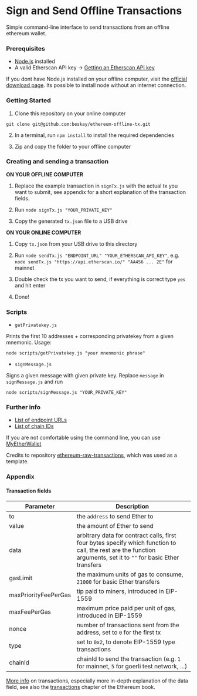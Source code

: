 # Sign and Send Offline Transactions

Simple command-line interface to send transactions from an offline ethereum wallet.

### Prerequisites

- [Node.js](https://nodejs.org/en/) installed
- A valid Etherscan API key -> [Getting an Etherscan API key](https://docs.etherscan.io/getting-started/viewing-api-usage-statistics#creating-an-api-key)

If you dont have Node.js installed on your offline computer, visit the [official download page](https://nodejs.org/en/download/). Its possible to install node without an internet connection.

### Getting Started

1. Clone this repository on your online computer

```
git clone git@github.com:beskay/ethereum-offline-tx.git
```

2. In a terminal, run `npm install` to install the required dependencies

3. Zip and copy the folder to your offline computer

### Creating and sending a transaction

**ON YOUR OFFLINE COMPUTER**

1. Replace the example transaction in `signTx.js` with the actual tx you want to submit, see appendix for a short explanation of the transaction fields.

2. Run `node signTx.js "YOUR_PRIVATE_KEY"`

3. Copy the generated `tx.json` file to a USB drive

**ON YOUR ONLINE COMPUTER**

1. Copy `tx.json` from your USB drive to this directory

2. Run `node sendTx.js "ENDPOINT_URL" "YOUR_ETHERSCAN_API_KEY"`, e.g. `node sendTx.js "https://api.etherscan.io/" "AA456 ... 2E"` for mainnet

3. Double check the tx you want to send, if everything is correct type `yes` and hit enter

4. Done!

### Scripts

- `getPrivatekey.js`

Prints the first 10 addresses + corresponding privatekey from a given mnemonic. Usage:

```
node scripts/getPrivatekey.js "your mnenmonic phrase"
```

- `signMessage.js`

Signs a given message with given private key. Replace `message` in `signMessage.js` and run

```
node scripts/signMessage.js "YOUR_PRIVATE_KEY"
```

### Further info

- [List of endpoint URLs](https://docs.etherscan.io/getting-started/endpoint-urls)
- [List of chain IDs](https://chainlist.org/)

If you are not comfortable using the command line, you can use [MyEtherWallet](https://kb.myetherwallet.com/es/offline/offline_transaction/)

Credits to repository [ethereum-raw-transactions](https://github.com/0xV4L3NT1N3/ethereum-raw-transactions), which was used as a template.

### Appendix

#### Transaction fields

| Parameter            | Description                                                                                                                                                       |
| -------------------- | ----------------------------------------------------------------------------------------------------------------------------------------------------------------- |
| to                   | the `address` to send Ether to                                                                                                                                    |
| value                | the amount of Ether to send                                                                                                                                       |
| data                 | arbitrary data for contract calls, first four bytes specify which function to call, the rest are the function arguments, set it to `""` for basic Ether transfers |
| gasLimit             | the maximum units of gas to consume, `21000` for basic Ether transfers                                                                                            |
| maxPriorityFeePerGas | tip paid to miners, introduced in EIP-1559                                                                                                                        |
| maxFeePerGas         | maximum price paid per unit of gas, introduced in EIP-1559                                                                                                        |
| nonce                | number of transactions sent from the address, set to `0` for the first tx                                                                                         |
| type                 | set to `0x2`, to denote EIP-1559 type transactions                                                                                                                |
| chainId              | chainId to send the transaction (e.g. `1` for mainnet, `5` for goerli test network, ...)                                                                          |

[More info](https://ethereum.org/en/developers/docs/transactions/) on transactions, especially more in-depth explanation of the data field, see also the [transactions](https://github.com/ethereumbook/ethereumbook/blob/develop/06transactions.asciidoc) chapter of the Ethereum book.
